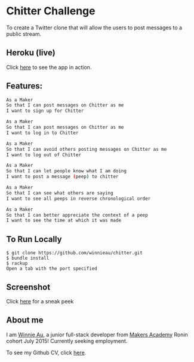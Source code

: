 Chitter Challenge
=================

To create a Twitter clone that will allow the users to post messages to a public stream.

Heroku (live)
---
Click [here](https://lit-retreat-2348.herokuapp.com/) to see the app in action. 

Features:
-------

```sh
As a Maker
So that I can post messages on Chitter as me
I want to sign up for Chitter

As a Maker
So that I can post messages on Chitter as me
I want to log in to Chitter

As a Maker
So that I can avoid others posting messages on Chitter as me
I want to log out of Chitter

As a Maker
So that I can let people know what I am doing  
I want to post a message (peep) to chitter

As a Maker
So that I can see what others are saying  
I want to see all peeps in reverse chronological order

As a Maker
So that I can better appreciate the context of a peep
I want to see the time at which it was made
```

To Run Locally
---

```
$ git clone https://github.com/winnieau/chitter.git
$ bundle install
$ rackup
Open a tab with the port specified 
```

Screenshot
---

Click [here](https://github.com/winnieau/chitter-challenge/tree/master/app/public/images/chitter.png) for a sneak peek

About me
---

I am [Winnie Au](https://github.com/winnieau), a junior full-stack developer from [Makers Academy](http://www.makersacademy.com/) Ronin cohort July 2015! Currently seeking employment. 

To see my Github CV, click [here](https://github.com/winnieau/CV).

